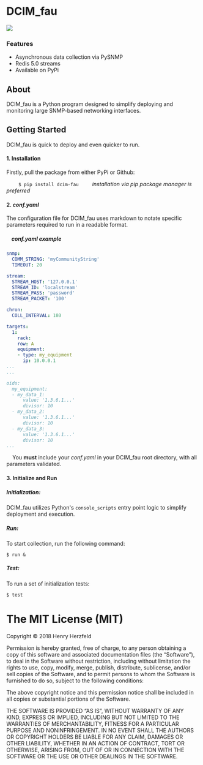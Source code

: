 DCIM_fau 
==========

![](https://img.shields.io/badge/build-alpha-blue.svg)

### Features

- Asynchronous data collection via PySNMP 
- Redis 5.0 streams
- Available on PyPi

About
-------------

DCIM_fau is a Python program designed to simplify deploying and monitoring large SNMP-based networking interfaces.



Getting Started 
----
DCIM_fau is quick to deploy and even quicker to run.

#### 1. Installation
Firstly, pull the package from either PyPi or Github:

 &nbsp; &nbsp; &nbsp; &nbsp; `$ pip install dcim-fau` &nbsp; &nbsp; &nbsp; &nbsp; _installation via pip package manager is preferred_

#### 2. _conf.yaml_
The configuration file for DCIM_fau uses markdown to notate specific parameters required to run in a readable format.
 
 ##### &nbsp; &nbsp; _conf.yaml_ example
```YAML    
snmp:
  COMM_STRING: 'myCommunityString'
  TIMEOUT: 20

stream:
  STREAM_HOST: '127.0.0.1'
  STREAM_ID: 'localstream'
  STREAM_PASS: 'password'
  STREAM_PACKET: '100'

chron:
  COLL_INTERVAL: 180

targets:
  1:
    rack:
    row: A
    equipment:
    - type: my_equipment
      ip: 10.0.0.1
...
...

oids:
  my_equipment:
  - my_data_1:
      value: '1.3.6.1...'
      divisor: 10
  - my_data_2:
      value: '1.3.6.1...'
      divisor: 10
  - my_data_3:
      value: '1.3.6.1...'
      divisor: 10
...
```
        
 &nbsp; &nbsp; You **must** include your _conf.yaml_ in your DCIM_fau root directory, with all parameters validated.

#### 3. Initialize and Run
##### Initialization:

DCIM_fau utilizes Python's `console_scripts` entry point logic to simplify deployment and execution.

##### Run:
To start collection, run the following command:

`$ run &`

##### Test:
To run a set of initialization tests:

`$ test`


The MIT License (MIT)
=====================

Copyright © 2018 Henry Herzfeld

Permission is hereby granted, free of charge, to any person
obtaining a copy of this software and associated documentation
files (the “Software”), to deal in the Software without
restriction, including without limitation the rights to use,
copy, modify, merge, publish, distribute, sublicense, and/or sell
copies of the Software, and to permit persons to whom the
Software is furnished to do so, subject to the following
conditions:

The above copyright notice and this permission notice shall be
included in all copies or substantial portions of the Software.

THE SOFTWARE IS PROVIDED “AS IS”, WITHOUT WARRANTY OF ANY KIND,
EXPRESS OR IMPLIED, INCLUDING BUT NOT LIMITED TO THE WARRANTIES
OF MERCHANTABILITY, FITNESS FOR A PARTICULAR PURPOSE AND
NONINFRINGEMENT. IN NO EVENT SHALL THE AUTHORS OR COPYRIGHT
HOLDERS BE LIABLE FOR ANY CLAIM, DAMAGES OR OTHER LIABILITY,
WHETHER IN AN ACTION OF CONTRACT, TORT OR OTHERWISE, ARISING
FROM, OUT OF OR IN CONNECTION WITH THE SOFTWARE OR THE USE OR
OTHER DEALINGS IN THE SOFTWARE.
